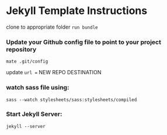 Jekyll Template Instructions
====================

clone to appropriate folder
`run bundle`

### Update your Github config file to point to your project repository
`mate .git/config`

update `url =`  NEW REPO DESTINATION

### watch sass file using:
`sass --watch stylesheets/sass:stylesheets/compiled`

### Start Jekyll Server:
`jekyll --server`